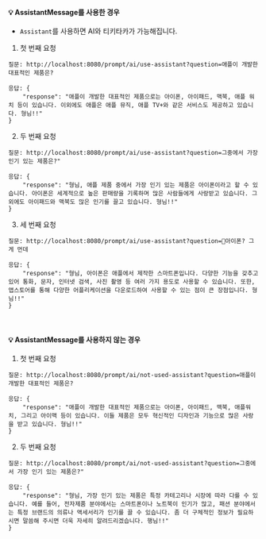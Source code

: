 #### 💡 AssistantMessage를 사용한 경우

- `Assistant`를 사용하면 AI와 티키타카가 가능해집니다.

1. 첫 번째 요청

```text
질문: http://localhost:8080/prompt/ai/use-assistant?question=애플이 개발한 대표적인 제품은?

응답: {
    "response": "애플이 개발한 대표적인 제품으로는 아이폰, 아이패드, 맥북, 애플 워치 등이 있습니다. 이외에도 애플은 애플 뮤직, 애플 TV+와 같은 서비스도 제공하고 있습니다. 형님!!"
}
```

2. 두 번째 요청

```text
질문: http://localhost:8080/prompt/ai/use-assistant?question=그중에서 가장 인기 있는 제품은?"

응답: {
    "response": "형님, 애플 제품 중에서 가장 인기 있는 제품은 아이폰이라고 할 수 있습니다. 아이폰은 세계적으로 높은 판매량을 기록하며 많은 사람들에게 사랑받고 있습니다. 그 외에도 아이패드와 맥북도 많은 인기를 끌고 있습니다. 형님!!"
}
```

3. 세 번째 요청

```text
질문: http://localhost:8080/prompt/ai/use-assistant?question=아이폰? 그게 먼데

응답: {
    "response": "형님, 아이폰은 애플에서 제작한 스마트폰입니다. 다양한 기능을 갖추고 있어 통화, 문자, 인터넷 검색, 사진 촬영 등 여러 가지 용도로 사용할 수 있습니다. 또한, 앱스토어를 통해 다양한 어플리케이션을 다운로드하여 사용할 수 있는 점이 큰 장점입니다. 형님!!"
}
```

<br>

#### 💡 AssistantMessage를 사용하지 않는 경우

1. 첫 번째 요청

```text
질문: http://localhost:8080/prompt/ai/not-used-assistant?question=애플이 개발한 대표적인 제품은?

응답: {
    "response": "애플이 개발한 대표적인 제품으로는 아이폰, 아이패드, 맥북, 애플워치, 그리고 아이맥 등이 있습니다. 이들 제품은 모두 혁신적인 디자인과 기능으로 많은 사랑을 받고 있습니다. 형님!!"
}
```

2. 두 번째 요청

```text
질문: http://localhost:8080/prompt/ai/not-used-assistant?question=그중에서 가장 인기 있는 제품은?"

응답: {
    "response": "형님, 가장 인기 있는 제품은 특정 카테고리나 시장에 따라 다를 수 있습니다. 예를 들어, 전자제품 분야에서는 스마트폰이나 노트북이 인기가 많고, 패션 분야에서는 특정 브랜드의 의류나 액세서리가 인기를 끌 수 있습니다. 좀 더 구체적인 정보가 필요하시면 말씀해 주시면 더욱 자세히 알려드리겠습니다. 행님!!"
}
```
